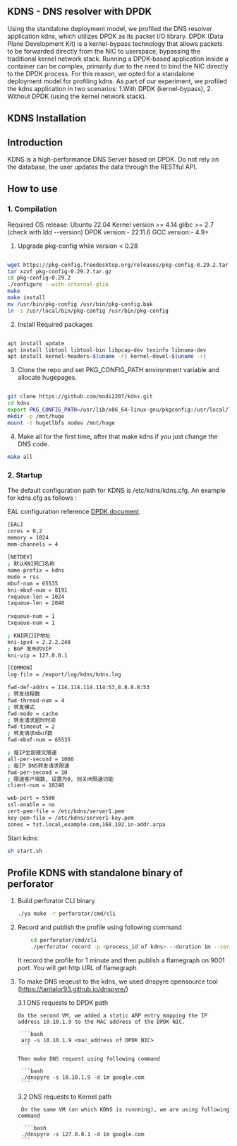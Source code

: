 
## KDNS - DNS resolver with DPDK

Using the standalone deployment model, we profiled the DNS resolver application kdns, which utilizes DPDK as its packet I/O library. DPDK (Data Plane Development Kit) is a kernel-bypass technology that allows packets to be forwarded directly from the NIC to userspace, bypassing the traditional kernel network stack. Running a DPDK-based application inside a container can be complex, primarily due to the need to bind the NIC directly to the DPDK process. For this reason, we opted for a standalone deployment model for profiling kdns. As part of our experiment, we profiled the kdns application in two scenarios: 1.With DPDK (kernel-bypass), 2. Without DPDK (using the kernel network stack).


## KDNS Installation 

## Introduction

KDNS is a high-performance DNS Server based on DPDK. Do not rely on the database, the user updates the data through the RESTful API.

## How to use

### 1. Compilation

Required  OS release: Ubuntu 22.04
Kernel version >= 4.14
glibc >= 2.7  (check with ldd --version)
DPDK version:- 22.11.6
GCC version:- 4.9+

1) Upgrade pkg-config while version < 0.28

```bash

wget https://pkg-config.freedesktop.org/releases/pkg-config-0.29.2.tar.gz
tar xzvf pkg-config-0.29.2.tar.gz
cd pkg-config-0.29.2
./configure --with-internal-glib
make
make install
mv /usr/bin/pkg-config /usr/bin/pkg-config.bak
ln -s /usr/local/bin/pkg-config /usr/bin/pkg-config

```

2) Install Required packages


```bash

apt install update
apt install libtool libtool-bin libpcap-dev texinfo libnuma-dev
apt install kernel-headers-$(uname -r) kernel-devel-$(uname -r)

```

3) Clone the repo and set PKG_CONFIG_PATH environment variable and allocate hugepages.

```bash

git clone https://github.com/modi2207/kdns.git
cd kdns
export PKG_CONFIG_PATH=/usr/lib/x86_64-linux-gnu/pkgconfig:/usr/local/lib/x86_64-linux-gnu/pkgconfig:/usr/lib/pkgconfig
mkdir -p /mnt/huge
mount -t hugetlbfs nodev /mnt/huge

```

4) Make all for the first time, after that make kdns if you just change the DNS code.

```bash
make all
```

### 2. Startup

The default configuration path for KDNS is /etc/kdns/kdns.cfg. An example for kdns.cfg as follows :

EAL configuration reference [DPDK document](http://dpdk.org/doc/guides/testpmd_app_ug/run_app.html#eal-command-line-options).

```bash
[EAL]
cores = 0,2
memory = 1024
mem-channels = 4
 
[NETDEV]
; 默认KNI网口名称
name-prefix = kdns
mode = rss
mbuf-num = 65535
kni-mbuf-num = 8191
rxqueue-len = 1024
txqueue-len = 2048
    
rxqueue-num = 1
txqueue-num = 1

; KNI网口IP地址
kni-ipv4 = 2.2.2.240
; BGP 发布的VIP
kni-vip = 127.0.0.1

[COMMON]
log-file = /export/log/kdns/kdns.log

fwd-def-addrs = 114.114.114.114:53,8.8.8.8:53
; 转发线程数
fwd-thread-num = 4
; 转发模式
fwd-mode = cache
; 转发请求超时时间
fwd-timeout = 2
; 转发请求mbuf数
fwd-mbuf-num = 65535

; 每IP全部报文限速
all-per-second = 1000
; 每IP DNS转发请求限速
fwd-per-second = 10
; 限速客户端数, 设置为0, 则关闭限速功能
client-num = 10240

web-port = 5500
ssl-enable = no
cert-pem-file = /etc/kdns/server1.pem
key-pem-file = /etc/kdns/server1-key.pem
zones = tst.local,example.com,168.192.in-addr.arpa
```

Start kdns:

```bash
sh start.sh
```

## Profile KDNS with standalone binary of perforator 

1. Build perforator CLI binary 

    ```bash
    ./ya make -r perforator/cmd/cli
    ```

2. Record and publish the profile using following command

    ```bash
        cd perforator/cmd/cli
        ./perforator record -p <process_id of kdns> --duration 1m --serve ":9001"
    ```

    It record the profile for 1 minute and then publish a flamegraph on 9001 port. You will get http URL of flamegraph. 


3. To make DNS reqeust to the kdns, we used dnspyre opensource tool (https://tantalor93.github.io/dnspyre/)

    3.1 DNS requests to DPDK path

       On the second VM, we added a static ARP entry mapping the IP address 10.10.1.9 to the MAC address of the DPDK NIC.

        ```bash
        arp -s 10.10.1.9 <mac_address of DPDK NIC>
        ```
        
       Then make DNS request using following command

        ```bash 
        ./dnspyre -s 10.10.1.9 -d 1m google.com
        ```

    3.2 DNS requests to Kernel path

        On the same VM (on which KDNS is runnning), we are using following command 

         ```bash 
        ./dnspyre -s 127.0.0.1 -d 1m google.com
        ```
